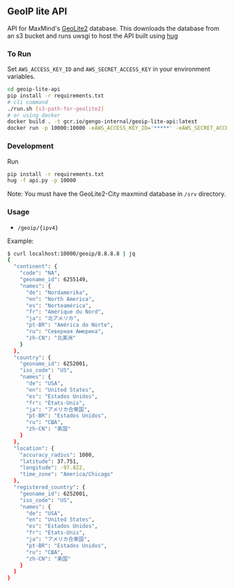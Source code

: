 ## GeoIP lite API

API for MaxMind's [GeoLite2](https://dev.maxmind.com/geoip/geoip2/geolite2/) database.
This downloads the database from an s3 bucket and runs uwsgi to host the API built using [hug](https://www.hug.rest/)

### To Run
Set ```AWS_ACCESS_KEY_ID``` and ```AWS_SECRET_ACCESS_KEY``` in your environment variables.
```sh
cd geoip-lite-api
pip install -r requirements.txt
# cli command
./run.sh [s3-path-for-geolite2]
# or using docker
docker build . -t gcr.io/gengo-internal/geoip-lite-api:latest
docker run -p 10000:10000 -eAWS_ACCESS_KEY_ID='*****' -eAWS_SECRET_ACCESS_KEY='****'  -ti gcr.io/gengo-internal/geoip-lite-api:latest s3://bucket-name/GeoLite2-City.mmdb
```

### Development
Run
```sh
pip install -r requirements.txt
hug -f api.py -p 10000
```
Note: You must have the GeoLite2-City maxmind database in ```/srv``` directory.

### Usage
- ```/geoip/{ipv4}```

Example:
```sh
$ curl localhost:10000/geoip/8.8.8.8 | jq
{
  "continent": {
    "code": "NA",
    "geoname_id": 6255149,
    "names": {
      "de": "Nordamerika",
      "en": "North America",
      "es": "Norteamérica",
      "fr": "Amérique du Nord",
      "ja": "北アメリカ",
      "pt-BR": "América do Norte",
      "ru": "Северная Америка",
      "zh-CN": "北美洲"
    }
  },
  "country": {
    "geoname_id": 6252001,
    "iso_code": "US",
    "names": {
      "de": "USA",
      "en": "United States",
      "es": "Estados Unidos",
      "fr": "États-Unis",
      "ja": "アメリカ合衆国",
      "pt-BR": "Estados Unidos",
      "ru": "США",
      "zh-CN": "美国"
    }
  },
  "location": {
    "accuracy_radius": 1000,
    "latitude": 37.751,
    "longitude": -97.822,
    "time_zone": "America/Chicago"
  },
  "registered_country": {
    "geoname_id": 6252001,
    "iso_code": "US",
    "names": {
      "de": "USA",
      "en": "United States",
      "es": "Estados Unidos",
      "fr": "États-Unis",
      "ja": "アメリカ合衆国",
      "pt-BR": "Estados Unidos",
      "ru": "США",
      "zh-CN": "美国"
    }
  }
}
```
